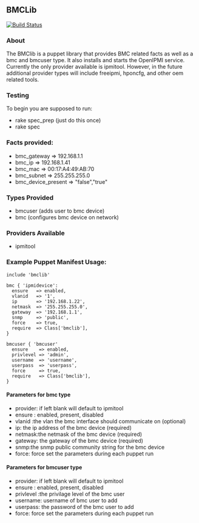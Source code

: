 ## BMCLib

[![Build Status](https://travis-ci.org/logicminds/bmclib.png)](https://travis-ci.org/logicminds/bmclib)

### About

The BMClib is a puppet library that provides BMC related facts as well as a bmc and bmcuser type.
It also installs and starts the OpenIPMI service.
Currently the only provider available is ipmitool.  However, in the future additional provider types will include
freeipmi, hponcfg, and other oem related tools.

### Testing ###

To begin you are supposed to run:


- rake spec_prep  (just do this once)
- rake spec

### Facts provided:

- bmc_gateway => 192.168.1.1
- bmc_ip => 192.168.1.41
- bmc_mac => 00:17:A4:49:AB:70
- bmc_subnet => 255.255.255.0
- bmc_device_present => "false","true"

### Types Provided

- bmcuser  (adds user to bmc device)
- bmc      (configures bmc device on network)

### Providers Available
- ipmitool

### Example Puppet Manifest Usage:

```puppet
include 'bmclib'
```

```puppet
bmc { 'ipmidevice':
  ensure   => enabled,
  vlanid   => '1',
  ip       => '192.168.1.22',
  netmask  => '255.255.255.0',
  gateway  => '192.168.1.1',
  snmp     => 'public',
  force    => true,
  require  => Class['bmclib'],
}
```

```puppet
bmcuser { 'bmcuser'
  ensure    => enabled,
  privlevel => 'admin',
  username  => 'username',
  userpass  => 'userpass',
  force     => true,
  require   => Class['bmclib'],
}
```

#### Parameters for bmc type

- provider: if left blank will default to ipmitool
- ensure : enabled, present, disabled
- vlanid :the vlan the bmc interface should communicate on (optional)
- ip: the ip address of the bmc device (required)
- netmask:the netmask of the bmc device (required)
- gateway: the gateway of the bmc device (required)
- snmp:the snmp public community string for the bmc device
- force: force set the parameters during each puppet run

#### Parameters for bmcuser type

- provider: if left blank will default to ipmitool
- ensure : enabled, present, disabled
- privlevel :the privilage level of the bmc user
- username: username of bmc user to add
- userpass: the password of the bmc user to add
- force: force set the parameters during each puppet run

